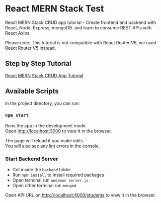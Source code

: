 # React MERN Stack Test
React MERN Stack CRUD app tutorial - Create frontend and backend with React, Node, Express, mongoDB. and learn to consume REST APIs with React Axios.

Please note: This tutorial is not compatible with React Router V6, we used React Router V5 instead.


## Step by Step Tutorial
[React MERN Stack CRUD App Tutorial](https://www.positronx.io/react-mern-stack-crud-app-tutorial/)

## Available Scripts

In the project directory, you can run:

### `npm start`

Runs the app in the development mode.<br>
Open [http://localhost:3000](http://localhost:3000) to view it in the browser.

The page will reload if you make edits.<br>
You will also see any lint errors in the console.

### Start Backend Server

- Get inside the `backend` folder
- Run `npm install` to install required packages 
- Open terminal run `nodemon server.js`
- Open other terminal run `mongod`

Open API URL on [http://localhost:4000/students](http://localhost:4000/students) to view it in the browser.

 